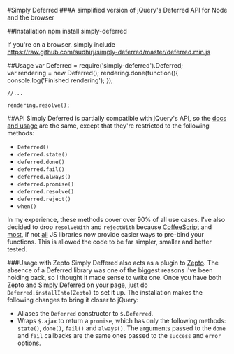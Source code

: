 #Simply Deferred
###A simplified version of jQuery's Deferred API for Node and the browser

##Installation
    npm install simply-deferred

If you're on a browser, simply include 
    https://raw.github.com/sudhirj/simply-deferred/master/deferred.min.js

##Usage
    var Deferred = require('simply-deferred').Deferred;    
    var rendering = new Deferred();
    rendering.done(function(){
        console.log('Finished rendering');
    });
    
    //...
    
    rendering.resolve();
    
##API
Simply Deferred is partially compatible with jQuery's API, so the [docs and usage](http://api.jquery.com/category/deferred-object/) are the same, except that they're restricted to the following methods:

* `Deferred()`
* `deferred.state()`
* `deferred.done()`
* `deferred.fail()`
* `deferred.always()`
* `deferred.promise()`
* `deferred.resolve()`
* `deferred.reject()`
* `when()`

In my experience, these methods cover over 90% of all use cases. I've also decided to drop `resolveWith` and `rejectWith` because [CoffeeScript](http://coffeescript.org/#fat_arrow) and [most](http://api.jquery.com/jQuery.proxy/), if not [all](http://documentcloud.github.com/underscore/#bind) JS libraries now provide easier ways to pre-bind your functions. This is allowed the code to be far simpler, smaller and better tested. 

###Usage with Zepto
Simply Deffered also acts as a plugin to [Zepto](http://zeptojs.com/). The absence of a Deferred library was one of the biggest reasons I've been holding back, so I thought it made sense to write one. Once you have both Zepto and Simply Deferred on your page, just do `Deferred.installInto(Zepto)` to set it up. The installation makes the following changes to bring it closer to jQuery:

* Aliases the `Deferred` constructor to `$.Deferred`.
* Wraps `$.ajax` to return a `promise`, which has only the following methods: `state()`, `done()`, `fail()` and `always()`. The arguments passed to the `done` and `fail` callbacks are the same ones passed to the `success` and `error` options. 
